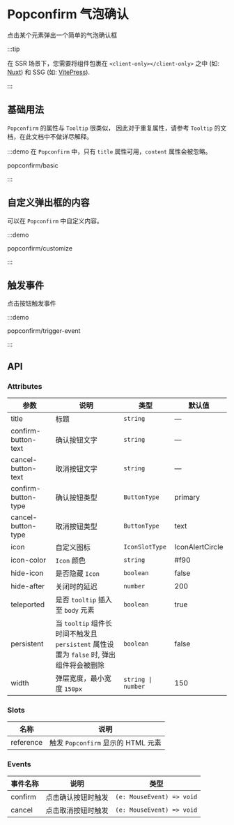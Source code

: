 # Popconfirm 气泡确认

点击某个元素弹出一个简单的气泡确认框

:::tip

在 SSR 场景下，您需要将组件包裹在 `<client-only></client-only>` 之中 (如: [Nuxt](https://nuxt.com/v3)) 和 SSG (如: [VitePress](https://vitepress.vuejs.org/)).

:::

## 基础用法

`Popconfirm` 的属性与 `Tooltip` 很类似， 因此对于重复属性，请参考 `Tooltip` 的文档，在此文档中不做详尽解释。

:::demo 在 `Popconfirm` 中，只有 `title` 属性可用，`content` 属性会被忽略。

popconfirm/basic

:::

## 自定义弹出框的内容

可以在 `Popconfirm` 中自定义内容。

:::demo

popconfirm/customize

:::

## 触发事件

点击按钮触发事件

:::demo

popconfirm/trigger-event

:::

## API

### Attributes

| 参数                | 说明                                                                                   | 类型               | 默认值          |
| ------------------- | -------------------------------------------------------------------------------------- | ------------------ | --------------- |
| title               | 标题                                                                                   | `string`           | —               |
| confirm-button-text | 确认按钮文字                                                                           | `string`           | —               |
| cancel-button-text  | 取消按钮文字                                                                           | `string`           | —               |
| confirm-button-type | 确认按钮类型                                                                           | `ButtonType`       | primary         |
| cancel-button-type  | 取消按钮类型                                                                           | `ButtonType`       | text            |
| icon                | 自定义图标                                                                             | `IconSlotType`     | IconAlertCircle |
| icon-color          | `Icon` 颜色                                                                            | `string`           | #f90            |
| hide-icon           | 是否隐藏 `Icon`                                                                        | `boolean`          | false           |
| hide-after          | 关闭时的延迟                                                                           | `number`           | 200             |
| teleported          | 是否 `tooltip` 插入至 `body` 元素                                                      | `boolean`          | true            |
| persistent          | 当 `tooltip` 组件长时间不触发且 `persistent` 属性设置为 `false` 时, 弹出组件将会被删除 | `boolean`          | false           |
| width               | 弹层宽度，最小宽度 `150px`                                                             | `string \| number` | 150             |

### Slots

| 名称      | 说明                               |
| --------- | ---------------------------------- |
| reference | 触发 `Popconfirm` 显示的 HTML 元素 |

### Events

| 事件名称 | 说明               | 类型                      |
| -------- | ------------------ | ------------------------- |
| confirm  | 点击确认按钮时触发 | `(e: MouseEvent) => void` |
| cancel   | 点击取消按钮时触发 | `(e: MouseEvent) => void` |
